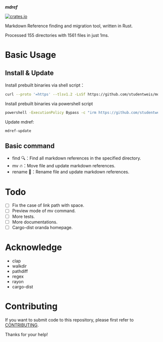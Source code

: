 **_mdref_**

[![crates.io](https://img.shields.io/crates/v/mdref.svg)](https://crates.io/crates/mdref)

Markdown Reference finding and migration tool, written in Rust.

Processed 155 directories with 1561 files in just 1ms.

# Basic Usage

## Install & Update

Install prebuilt binaries via shell script：

```sh
curl --proto '=https' --tlsv1.2 -LsSf https://github.com/studentweis/mdref/releases/download/0.3.1/mdref-installer.sh | sh
```

Install prebuilt binaries via powershell script

```sh
powershell -ExecutionPolicy Bypass -c "irm https://github.com/studentweis/mdref/releases/download/0.3.1/mdref-installer.ps1 | iex"
```

Update mdref:

```sh
mdref-update
```

## Basic command

- find 🔍：Find all markdown references in the specified directory.
- mv 🔥：Move file and update markdown references.
- rename 🔄：Rename file and update markdown references.

# Todo

- [ ] Fix the case of link path with space.
- [ ] Preview mode of mv command.
- [ ] More tests.
- [ ] More documentations.
- [ ] Cargo-dist oranda homepage.

# Acknowledge

- clap
- walkdir
- pathdiff
- regex
- rayon
- cargo-dist

# Contributing

If you want to submit code to this repository, please first refer to [CONTRIBUTING](./CONTRIBUTING).

Thanks for your help!
